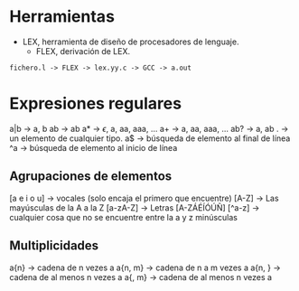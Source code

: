 # Herramientas
- LEX, herramienta de diseño de procesadores de lenguaje.
	- FLEX, derivación de LEX.

```
fichero.l -> FLEX -> lex.yy.c -> GCC -> a.out
```

# Expresiones regulares
a|b -> a, b
ab -> ab
a* -> $\epsilon$, a, aa, aaa, ...
a+ -> a, aa, aaa, ...
ab? -> a, ab
. -> un elemento de cualquier tipo.
a$ -> búsqueda de elemento al final de línea
^a -> búsqueda de elemento al inicio de línea
## Agrupaciones de elementos
\[a e i o u\] -> vocales (solo encaja el primero que encuentre)
\[A-Z\] -> Las mayúsculas de la A a la Z
\[a-zA-Z\] -> Letras
\[A-ZÁÉÍÓÚÑ\]
\[^a-z\] -> cualquier cosa que no se encuentre entre la a y z minúsculas 
## Multiplicidades
a{n} -> cadena de n vezes a
a{n, m} -> cadena de n a m vezes a
a{n, } -> cadena de al menos n vezes a
a{, m} -> cadena de al menos n vezes a